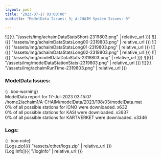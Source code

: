 ```yaml
---
layout: post
title: "2023-07-17 03:00:00"
subtitle: "ModelData Issues: 3; A-CHAIM System Issues: 0"

---
```


![]({{ "/assets/img/achaimDataStatsShort-2319803.png" | relative_url }})
![]({{ "/assets/img/achaimDataStatsLong00-2319803.png" | relative_url }})
![]({{ "/assets/img/achaimDataStatsLong01-2319803.png" | relative_url }})
![]({{ "/assets/img/achaimDataStatsLong02-2319803.png" | relative_url }})
![]({{ "/assets/img/modelDataDataStats-2319803.png" | relative_url }})
![]({{ "/assets/img/modelDataStationStats-2319803.png" | relative_url }})
![]({{ "/assets/img/achaimRunTime-2319803.png" | relative_url }})


### ModelData Issues:  
  
{: .box-warning}  
 ModelData report for 17-Jul-2023 03:15:07   
 /home2/achaim1/A-CHAIM/modelData/2023/198/03/modelData.mat   
 0% of all possible stations for IONO were downloaded. x632   
 0% of all possible stations for KASI were downloaded. x3637   
 0% of all possible stations for KARTVERKET were downloaded. x3346   
  


### Logs:  
  
{: .box-note}  
[Logs.zip]({{ "/assets/other/logs.zip" | relative_url }})  
[Log Info]({{ "/logInfo" | relative_url }})  
